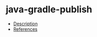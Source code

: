 # java-gradle-publish

- [Description](https://github.com/bakdata/ci-templates/tree/feat/doc/docs/descriptions/actions/java-gradle-publish)
- [References](https://github.com/bakdata/ci-templates/tree/feat/doc/docs/references/actions/java-gradle-publish)
